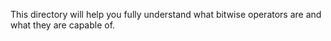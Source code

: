 This directory will help you fully understand what bitwise operators are and what they are capable of.
